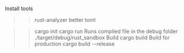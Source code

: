 Install tools
>>rust-analyzer
>>better toml

>> cargo init
>> cargo run
Runs compiled file in the debug folder
>> ./target/debug/rust_sandbox
Build
>> cargo build
Build for production
>> cargo build --release
